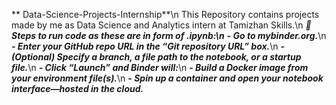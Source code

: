** Data-Science-Projects-Internship**\n
This Repository contains  projects made by me  as Data Science and Analytics intern at Tamizhan Skills.\n
***🚀 Steps to run code as these are in form of .ipynb:\n***
***- Go to mybinder.org.***\n
***- Enter your GitHub repo URL in the “Git repository URL” box.***\n
***- (Optional) Specify a branch, a file path to the notebook, or a startup file.***\n
***- Click “Launch” and Binder will:***\n
***- Build a Docker image from your environment file(s).***\n
***- Spin up a container and open your notebook interface—hosted in the cloud.***

